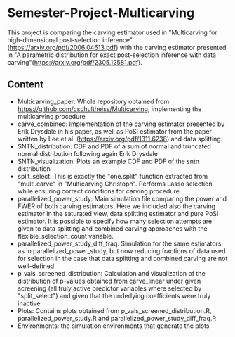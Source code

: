# Semester-Project-Multicarving
This project is comparing the carving estimator used in "Multicarving for high-dimensional post-selection inference"(https://arxiv.org/pdf/2006.04613.pdf) with the carving estimator presented in "A parametric distribution for exact post-selection inference with data carving"(https://arxiv.org/pdf/2305.12581.pdf).

## Content
* Multicarving_paper: Whole repository obtained from https://github.com/cschultheiss/Multicarving, implementing the multicarving procedure
* carve_combined: Implementation of the carving estimator presented by Erik Drysdale in his paper, as well as PoSI estimator from the paper written by Lee et al. (https://arxiv.org/pdf/1311.6238) and data splitting.
* SNTN_distribution: CDF and PDF of a sum of normal and truncated normal distribution following again Erik Drysdale
* SNTN_visualization: Plots an example CDF and PDF of the sntn distribution
* split_select: This is exactly the "one.split" function extracted from "multi.carve" in "Multicarving Christoph". Performs Lasso selection while ensuring correct conditions for carving procedure.
* parallelized_power_study: Main simulation file comparing the power and FWER of both carving estimators. Here we included also the carving estimator in the saturated view, data splitting estimator and pure PoSI estimator. It is possible to specify how many selection attempts are given to data splitting and combined carving approaches with the flexible_selection_count variable.
* parallelized_power_study_diff_fraq: Simulation for the same estimators as in parallelized_power_study, but now reducing fractions of data used for selection in the case that data splitting and combined carving are not well-defined
* p_vals_screened_distribution: Calculation and visualization of the distribution of p-values obtained from carve_linear under given screening (all truly active predictor variables where selected by "split_select") and given that the underlying coefficients were truly inactive
* Plots: Contains plots obtained from p_vals_screened_distribution.R, parallelized_power_study.R and parallelized_power_study_diff_fraq.R
* Environments: the simulation environments that generate the plots
